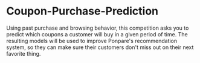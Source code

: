 # Coupon-Purchase-Prediction
Using past purchase and browsing behavior, this competition asks you to predict which coupons a customer will buy in a given period of time. The resulting models will be used to improve Ponpare's recommendation system, so they can make sure their customers don't miss out on their next favorite thing.
